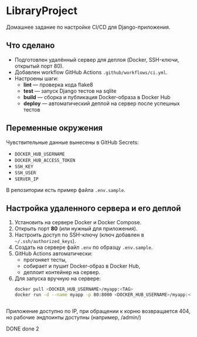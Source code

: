 # LibraryProject

Домашнее задание по настройке CI/CD для Django-приложения.

## Что сделано
- Подготовлен удалённый сервер для деплоя (Docker, SSH-ключи, открытый порт 80).
- Добавлен workflow GitHub Actions `.github/workflows/ci.yml`.
- Настроены шаги:
  - **lint** — проверка кода flake8  
  - **test** — запуск Django тестов на sqlite  
  - **build** — сборка и публикация Docker-образа в Docker Hub  
  - **deploy** — автоматический деплой на сервер после успешных тестов  

## Переменные окружения
Чувствительные данные вынесены в GitHub Secrets:
- `DOCKER_HUB_USERNAME`  
- `DOCKER_HUB_ACCESS_TOKEN`  
- `SSH_KEY`  
- `SSH_USER`  
- `SERVER_IP`

В репозитории есть пример файла `.env.sample`.

## Настройка удаленного сервера и его деплой

1. Установить на сервере Docker и Docker Compose.
2. Открыть порт **80** (или нужный для приложения).
3. Настроить доступ по SSH-ключу (ключ добавлен в `~/.ssh/authorized_keys`).
4. Создать на сервере файл `.env` по образцу `.env.sample`.
5. GitHub Actions автоматически:
   - прогоняет тесты,
   - собирает и пушит Docker-образ в Docker Hub,
   - деплоит контейнер на сервер.
6. Для запуска вручную на сервере:
   ```bash
   docker pull <DOCKER_HUB_USERNAME>/myapp:<TAG>
   docker run -d --name myapp -p 80:8000 <DOCKER_HUB_USERNAME>/myapp:<TAG>
   


Приложение доступно по IP, при обращении к корню возвращается 404, но рабочие эндпоинты доступны (например, /admin/)


DONE
done 2